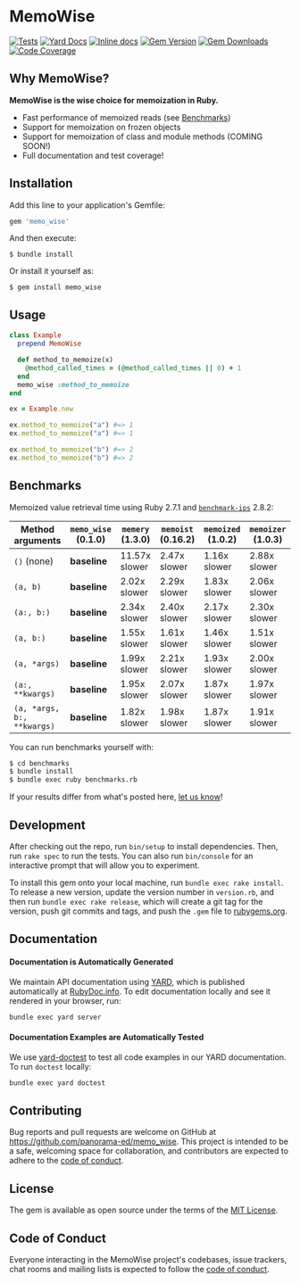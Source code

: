 # MemoWise

[![Tests](https://github.com/panorama-ed/memo_wise/workflows/Main/badge.svg)](https://github.com/panorama-ed/memo_wise/actions?query=workflow%3AMain)
[![Yard Docs](http://img.shields.io/badge/yard-docs-blue.svg)](http://rubydoc.info/github/panorama-ed/memo_wise)
[![Inline docs](http://inch-ci.org/github/panorama-ed/memo_wise.svg?branch=main)](http://inch-ci.org/github/panorama-ed/memo_wise)
[![Gem Version](https://img.shields.io/gem/v/memo_wise.svg)](https://rubygems.org/gems/memo_wise)
[![Gem Downloads](https://img.shields.io/gem/dt/memo_wise.svg)](https://rubygems.org/gems/memo_wise)
[![Code Coverage](https://codecov.io/gh/panorama-ed/memo_wise/branch/main/graph/badge.svg)](https://codecov.io/gh/panorama-ed/memo_wise)


## Why MemoWise?

**MemoWise is the wise choice for memoization in Ruby.**

  * Fast performance of memoized reads (see [Benchmarks](#benchmarks))
  * Support for memoization on frozen objects
  * Support for memoization of class and module methods (COMING SOON!)
  * Full documentation and test coverage!

## Installation

Add this line to your application's Gemfile:

```ruby
gem 'memo_wise'
```

And then execute:

    $ bundle install

Or install it yourself as:

    $ gem install memo_wise

## Usage

```ruby
class Example
  prepend MemoWise

  def method_to_memoize(x)
    @method_called_times = (@method_called_times || 0) + 1
  end
  memo_wise :method_to_memoize
end

ex = Example.new

ex.method_to_memoize("a") #=> 1
ex.method_to_memoize("a") #=> 1

ex.method_to_memoize("b") #=> 2
ex.method_to_memoize("b") #=> 2
```

## Benchmarks

Memoized value retrieval time using Ruby 2.7.1 and
[`benchmark-ips`](https://github.com/evanphx/benchmark-ips) 2.8.2:

|Method arguments|**`memo_wise` (0.1.0)**|`memery` (1.3.0)|`memoist` (0.16.2)|`memoized` (1.0.2)|`memoizer` (1.0.3)|
|--|--|--|--|--|--|
|`()` (none)|**baseline**|11.57x slower|2.47x slower|1.16x slower|2.88x slower|
|`(a, b)`|**baseline**|2.02x slower|2.29x slower|1.83x slower|2.06x slower|
|`(a:, b:)`|**baseline**|2.34x slower|2.40x slower|2.17x slower|2.30x slower|
|`(a, b:)`|**baseline**|1.55x slower|1.61x slower|1.46x slower|1.51x slower|
|`(a, *args)`|**baseline**|1.99x slower|2.21x slower|1.93x slower|2.00x slower|
|`(a:, **kwargs)`|**baseline**|1.95x slower|2.07x slower|1.87x slower|1.97x slower|
|`(a, *args, b:, **kwargs)`|**baseline**|1.82x slower|1.98x slower|1.87x slower|1.91x slower|

You can run benchmarks yourself with:

```bash
$ cd benchmarks
$ bundle install
$ bundle exec ruby benchmarks.rb
```

If your results differ from what's posted here,
[let us know](https://github.com/panorama-ed/memo_wise/issues/new)!

## Development

After checking out the repo, run `bin/setup` to install dependencies. Then, run
`rake spec` to run the tests. You can also run `bin/console` for an interactive
prompt that will allow you to experiment.

To install this gem onto your local machine, run `bundle exec rake install`. To
release a new version, update the version number in `version.rb`, and then run
`bundle exec rake release`, which will create a git tag for the version, push
git commits and tags, and push the `.gem` file to
[rubygems.org](https://rubygems.org).

## Documentation

#### Documentation is Automatically Generated

We maintain API documentation using [YARD](https://yardoc.org/), which is
published automatically at
[RubyDoc.info](https://rubydoc.info/github/panorama-ed/memo_wise/main). To edit
documentation locally and see it rendered in your browser, run:

```bash
bundle exec yard server
```

#### Documentation Examples are Automatically Tested

We use [yard-doctest](https://github.com/p0deje/yard-doctest) to test all
code examples in our YARD documentation. To run `doctest` locally:

```bash
bundle exec yard doctest
```

## Contributing

Bug reports and pull requests are welcome on GitHub at
https://github.com/panorama-ed/memo_wise. This project is intended to be a safe,
welcoming space for collaboration, and contributors are expected to adhere to
the [code of conduct](https://github.com/panorama-ed/memo_wise/blob/main/CODE_OF_CONDUCT.md).

## License

The gem is available as open source under the terms of the [MIT License](https://opensource.org/licenses/MIT).

## Code of Conduct

Everyone interacting in the MemoWise project's codebases, issue trackers, chat
rooms and mailing lists is expected to follow the
[code of conduct](https://github.com/panorama-ed/memo_wise/blob/main/CODE_OF_CONDUCT.md).
